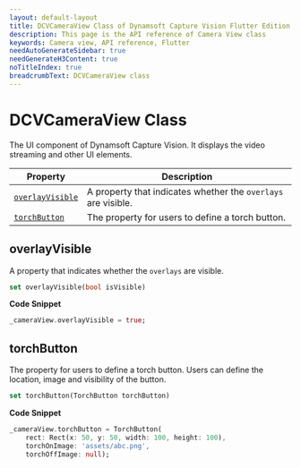 ```yaml
---
layout: default-layout
title: DCVCameraView Class of Dynamsoft Capture Vision Flutter Edition
description: This page is the API reference of Camera View class
keywords: Camera view, API reference, Flutter
needAutoGenerateSidebar: true
needGenerateH3Content: true
noTitleIndex: true
breadcrumbText: DCVCameraView class
---
```


# DCVCameraView Class

The UI component of Dynamsoft Capture Vision. It displays the video streaming and other UI elements.

| Property | Description |
| -------- | ----------- |
| [`overlayVisible`](#overlayvisible) | A property that indicates whether the `overlays` are visible. |
| [`torchButton`](#torchbutton) | The property for users to define a torch button. |

## overlayVisible

A property that indicates whether the `overlays` are visible.

```dart
set overlayVisible(bool isVisible)
```

**Code Snippet**

```dart
_cameraView.overlayVisible = true;
```

## torchButton

The property for users to define a torch button. Users can define the location, image and visibility of the button.

```dart
set torchButton(TorchButton torchButton)
```

**Code Snippet**

```dart
_cameraView.torchButton = TorchButton(
    rect: Rect(x: 50, y: 50, width: 100, height: 100),
    torchOnImage: 'assets/abc.png',
    torchOffImage: null);
```
